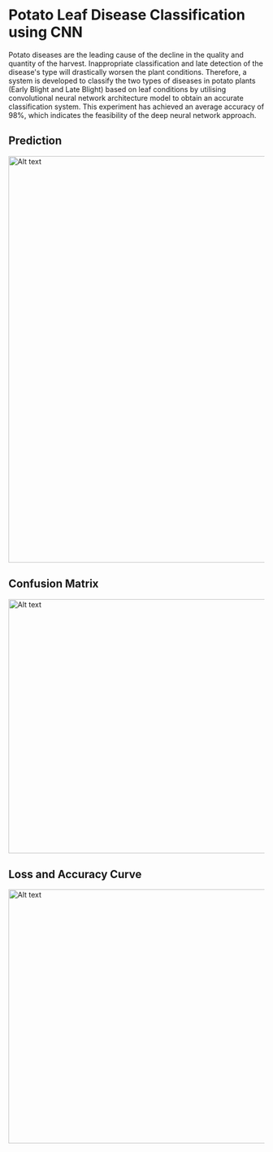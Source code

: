 # Potato Leaf Disease Classification using CNN
Potato diseases are the leading cause of the decline in the quality and quantity of the harvest. Inappropriate classification and late detection of the disease's type will drastically worsen the plant conditions. Therefore, a system is developed to classify the two types of diseases in potato plants (Early Blight and Late Blight) based on leaf conditions by utilising convolutional neural network architecture model to obtain an accurate classification system. This experiment has achieved an average accuracy of 98%, which indicates the feasibility of the deep neural network approach.

## Prediction
<p>
<img src="https://user-images.githubusercontent.com/26554853/188680383-62bae155-260f-4341-97ae-8114ff8e3d3a.png" alt="Alt text" title="Prediction Results" width="800" height="800">
</p>

## Confusion Matrix
<p>
<img src="https://user-images.githubusercontent.com/26554853/188680412-c269a3fc-ec3e-482e-9848-d8b68fcd71a2.png" alt="Alt text" title="Confussion Matrix" width="600" height="500">
</p>

## Loss and Accuracy Curve
<p>
<img src="https://user-images.githubusercontent.com/26554853/188680400-9cfd5cea-c9ea-40fd-934a-84fd00162910.png" alt="Alt text" title="Loss & Accuracy Curve" width="600" height="500">
</p>
